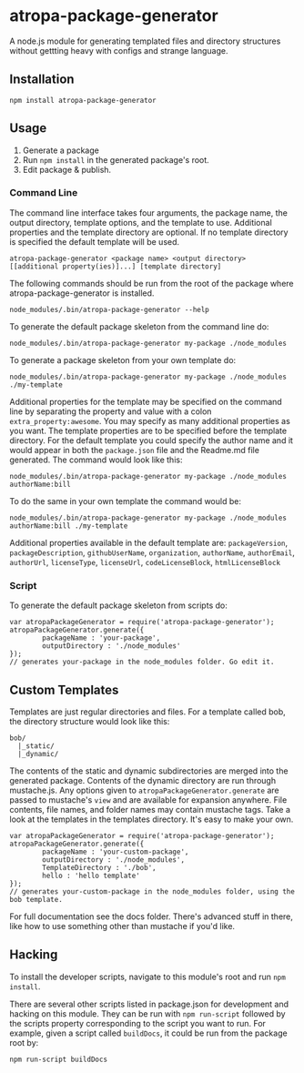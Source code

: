 # atropa-package-generator

A node.js module for generating templated files and directory structures without
 gettting heavy with configs and strange language.

## Installation

```
npm install atropa-package-generator
```

## Usage

 1. Generate a package
 2. Run `npm install` in the generated package's root.
 3. Edit package & publish.

### Command Line

The command line interface takes four arguments, the package name, the output
 directory, template options, and the template to use. Additional properties and
 the template directory are optional. If no template directory is specified the
 default template will be used.

```
atropa-package-generator <package name> <output directory> [[additional property(ies)]...] [template directory]
```

The following commands should be run from the root of the package where
 atropa-package-generator is installed.

```
node_modules/.bin/atropa-package-generator --help
```

To generate the default package skeleton from the command line do:

```
node_modules/.bin/atropa-package-generator my-package ./node_modules
```

To generate a package skeleton from your own template do:

```
node_modules/.bin/atropa-package-generator my-package ./node_modules ./my-template
```

Additional properties for the template may be specified on the command line
 by separating the property and value with a colon `extra_property:awesome`. You
 may specify as many additional properties as you want. The template properties
 are to be specified before the template directory. For the default template
 you could specify the author name and it would appear in both the `package.json`
 file and the Readme.md file generated. The command would look like this:

```
node_modules/.bin/atropa-package-generator my-package ./node_modules authorName:bill
```

To do the same in your own template the command would be:

```
node_modules/.bin/atropa-package-generator my-package ./node_modules authorName:bill ./my-template
```

Additional properties available in the default template are: `packageVersion`, 
 `packageDescription`, `githubUserName`, `organization`, `authorName`, 
 `authorEmail`, `authorUrl`, `licenseType`, `licenseUrl`, `codeLicenseBlock`,
 `htmlLicenseBlock`

### Script

To generate the default package skeleton from scripts do:

```
var atropaPackageGenerator = require('atropa-package-generator');
atropaPackageGenerator.generate({
        packageName : 'your-package',
        outputDirectory : './node_modules'
});
// generates your-package in the node_modules folder. Go edit it.
```

## Custom Templates

Templates are just regular directories and files. For a template called bob, the
 directory structure would look like this:

```
bob/
  |_static/
  |_dynamic/
```

The contents of the static and dynamic subdirectories are merged into the
 generated package. Contents of the dynamic directory are run through
 mustache.js. Any options given to `atropaPackageGenerator.generate` are passed
 to mustache's `view` and are available for expansion anywhere. File contents,
 file names, and folder names may contain mustache tags. Take a look at the
 templates in the templates directory. It's easy to make your own.
 
```
var atropaPackageGenerator = require('atropa-package-generator');
atropaPackageGenerator.generate({
        packageName : 'your-custom-package',
        outputDirectory : './node_modules',
        TemplateDirectory : './bob',
        hello : 'hello template'
});
// generates your-custom-package in the node_modules folder, using the bob template.
```

For full documentation see the docs folder. There's advanced stuff in there,
 like how to use something other than mustache if you'd like.

## Hacking

To install the developer scripts, navigate to this module's root and run
 `npm install`.

There are several other scripts listed in package.json for development and
 hacking on this module. They can be run with `npm run-script` followed by the
 scripts property corresponding to the script you want to run. For example,
 given a script called `buildDocs`, it could be run from the package root by:

```
npm run-script buildDocs
```
